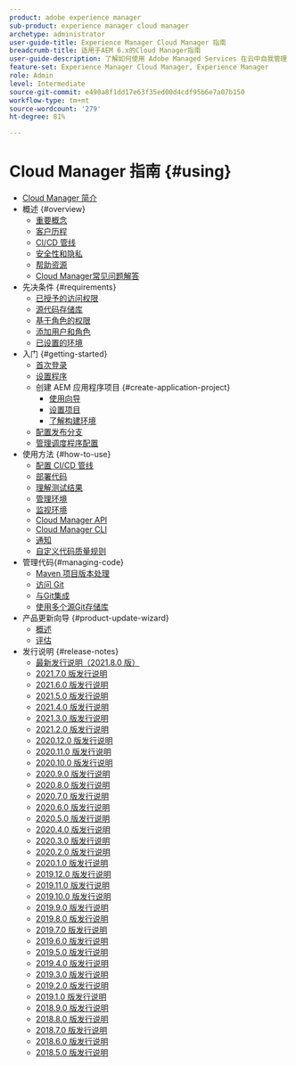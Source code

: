```yaml
---
product: adobe experience manager
sub-product: experience manager cloud manager
archetype: administrator
user-guide-title: Experience Manager Cloud Manager 指南
breadcrumb-title: 适用于AEM 6.x的Cloud Manager指南
user-guide-description: 了解如何使用 Adobe Managed Services 在云中自我管理 Experience Manager。
feature-set: Experience Manager Cloud Manager, Experience Manager
role: Admin
level: Intermediate
source-git-commit: e490a8f1dd17e63f35ed00d4cdf95b6e7a07b150
workflow-type: tm+mt
source-wordcount: '279'
ht-degree: 81%

---
```



# Cloud Manager 指南 {#using}

+ [Cloud Manager 简介](introduction-to-cloud-manager.md)
+ 概述 {#overview}
   + [重要概念](key-concepts.md)
   + [客户历程](customer-journey.md)
   + [CI/CD 管线](ci-cd-pipeline.md)
   + [安全性和隐私](security-and-privacy.md)
   + [帮助资源](help-resources.md)
   + [Cloud Manager常见问题解答](cloud-manager-faqs.md)
+ 先决条件 {#requirements}
   + [已授予的访问权限](access-rights-granted.md)
   + [源代码存储库](source-code-repository.md)
   + [基于角色的权限](role-based-permissions.md)
   + [添加用户和角色](setting-up-users-and-roles.md)
   + [已设置的环境](environments-provisioned.md)
+ 入门 {#getting-started}
   + [首次登录](first-time-login.md)
   + [设置程序](setting-up-program.md)
   + 创建 AEM 应用程序项目 {#create-application-project}
      + [使用向导](using-the-wizard.md)
      + [设置项目](setting-up-project.md)
      + [了解构建环境](build-environment-details.md)
   + [配置发布分支](configure-your-release-branches.md)
   + [管理调度程序配置](dispatcher-configurations.md)
+ 使用方法 {#how-to-use}
   + [配置 CI/CD 管线](configuring-pipeline.md)
   + [部署代码](deploying-code.md)
   + [理解测试结果](understand-your-test-results.md)
   + [管理环境](manage-your-environment.md)
   + [监视环境](monitor-your-environments.md)
   + [Cloud Manager API](https://www.adobe.io/apis/experiencecloud/cloud-manager/docs.html)
   + [Cloud Manager CLI](https://github.com/adobe/aio-cli-plugin-cloudmanager/blob/main/README.md)
   + [通知](notifications.md)
   + [自定义代码质量规则](custom-code-quality-rules.md)
+ 管理代码{#managing-code}
   + [Maven 项目版本处理](activating-maven-project.md)
   + [访问 Git](accessing-git.md)
   + [与Git集成](setup-cloud-manager-git-integration.md)
   + [使用多个源Git存储库](/help/using/working-with-multiple-source-git-repos.md)
+ 产品更新向导 {#product-update-wizard}
   + [概述](overview-productupdate-wizard.md)
   + [评估](evaluation.md)
+ 发行说明 {#release-notes}
   + [最新发行说明（2021.8.0 版）](release-notes-current.md)
   + [2021.7.0 版发行说明](release-notes-2021-7-0.md)
   + [2021.6.0 版发行说明](release-notes-2021-6-0.md)
   + [2021.5.0 版发行说明](release-notes-2021-5-0.md)
   + [2021.4.0 版发行说明](release-notes-2021-4-0.md)
   + [2021.3.0 版发行说明](release-notes-2021-3-0.md)
   + [2021.2.0 版发行说明](release-notes-2021-2-0.md)
   + [2020.12.0 版发行说明](release-notes-2020-12-0.md)
   + [2020.11.0 版发行说明](release-notes-2020-11-0.md)
   + [2020.10.0 版发行说明](release-notes-2020-10-0.md)
   + [2020.9.0 版发行说明](release-notes-2020-9-0.md)
   + [2020.8.0 版发行说明](release-notes-2020-8-0.md)
   + [2020.7.0 版发行说明](release-notes-2020-7-0.md)
   + [2020.6.0 版发行说明](release-notes-2020-6-0.md)
   + [2020.5.0 版发行说明](release-notes-2020-5-0.md)
   + [2020.4.0 版发行说明](release-notes-2020-4-0.md)
   + [2020.3.0 版发行说明](release-notes-2020-3-0.md)
   + [2020.2.0 版发行说明](release-notes-2020-2-0.md)
   + [2020.1.0 版发行说明](release-notes-2020-1-0.md)
   + [2019.12.0 版发行说明](release-notes-2019-12-0.md)
   + [2019.11.0 版发行说明](release-notes-2019-11-0.md)
   + [2019.10.0 版发行说明](release-notes-2019-10-0.md)
   + [2019.9.0 版发行说明](release-notes-2019-9-0.md)
   + [2019.8.0 版发行说明](release-notes-2019-8-0.md)
   + [2019.7.0 版发行说明](release-notes-2019-7-0.md)
   + [2019.6.0 版发行说明](release-notes-2019-6-0.md)
   + [2019.5.0 版发行说明](release-notes-2019-5-0.md)
   + [2019.4.0 版发行说明](release-notes-2019-4-0.md)
   + [2019.3.0 版发行说明](release-notes-2019-3-0.md)
   + [2019.2.0 版发行说明](release-notes-2019-2-0.md)
   + [2019.1.0 版发行说明](release-notes-2019-1-0.md)
   + [2018.9.0 版发行说明](release-notes-2018-9-0.md)
   + [2018.8.0 版发行说明](release-notes-2018-8-0.md)
   + [2018.7.0 版发行说明](release-notes-2018-7-0.md)
   + [2018.6.0 版发行说明](release-notes-2018-6-0.md)
   + [2018.5.0 版发行说明](release-notes-2018-5-0.md)
